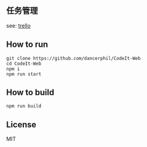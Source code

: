 ## 任务管理

see: [trello](https://trello.com/b/fiTYstCj/%E5%BE%AE%E9%9C%9C)

## How to run

```
git clone https://github.com/dancerphil/CodeIt-Web
cd CodeIt-Web
npm i
npm run start
```

## How to build

```
npm run build
```

## License

MIT
